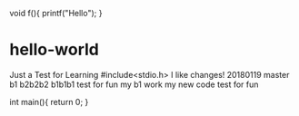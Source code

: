 void f(){
printf("Hello");
}

# hello-world
Just a Test for Learning
#include<stdio.h> I like changes!
20180119
master
b1
b2b2b2
b1b1b1
test for fun
my b1 work
my new code
test for fun

int main(){
return 0;
}
